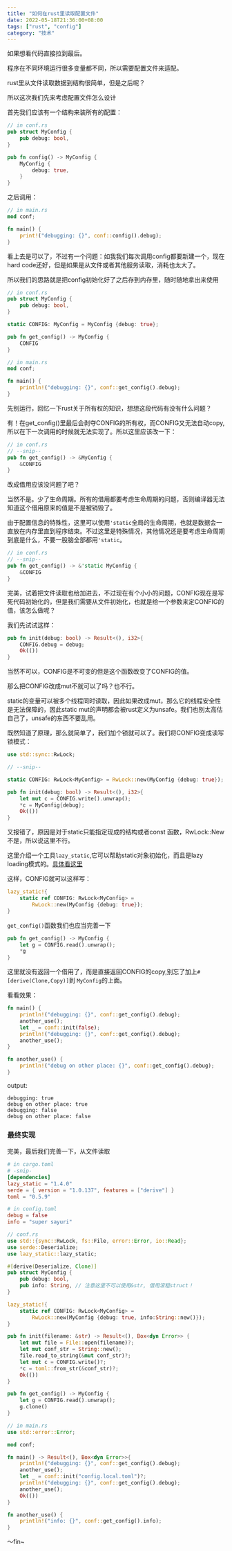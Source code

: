 ```yaml
---
title: "如何在rust里读取配置文件"
date: 2022-05-18T21:36:00+08:00
tags: ["rust", "config"]
category: "技术"
---
```


如果想看代码直接拉到最后。

程序在不同环境运行很多变量都不同，所以需要配置文件来适配。

rust里从文件读取数据到结构很简单，但是之后呢？

所以这次我们先来考虑配置文件怎么设计

首先我们应该有一个结构来装所有的配置：

```rust
// in conf.rs
pub struct MyConfig {
    pub debug: bool,
}

pub fn config() -> MyConfig {
    MyConfig {
        debug: true,
    }
}
```

之后调用：
```rust
// in main.rs
mod conf;

fn main() {
    print!("debugging: {}", conf::config().debug);
}
```

看上去是可以了，不过有一个问题：如我我们每次调用config都要新建一个，现在hard code还好，但是如果是从文件或者其他服务读取，消耗也太大了。

所以我们的思路就是把config初始化好了之后存到内存里，随时随地拿出来使用

```rust
// in conf.rs
pub struct MyConfig {
    pub debug: bool,
}

static CONFIG: MyConfig = MyConfig {debug: true};

pub fn get_config() -> MyConfig {
    CONFIG
}
```
```rust
// in main.rs
mod conf;

fn main() {
    println!("debugging: {}", conf::get_config().debug);
}
```

先别运行，回忆一下rust关于所有权的知识，想想这段代码有没有什么问题？

有！在get_config()里最后会剥夺CONFIG的所有权，而CONFIG又无法自动copy,所以在下一次调用的时候就无法实现了。所以这里应该改一下：

```rust
// in conf.rs
// --snip--
pub fn get_config() -> &MyConfig {
    &CONFIG
}
```

改成借用应该没问题了吧？

当然不是。少了生命周期。所有的借用都要考虑生命周期的问题，否则编译器无法知道这个借用原来的值是不是被销毁了。

由于配置信息的特殊性，这里可以使用`'static`全局的生命周期，也就是数据会一直放在内存里直到程序结束。不过这里是特殊情况，其他情况还是要考虑生命周期到底是什么，不要一股脑全部都用`'static`。

```rust
// in conf.rs
// --snip--
pub fn get_config() -> &'static MyConfig {
    &CONFIG
}
```

完美，试着把文件读取也给加进去，不过现在有个小小的问题，CONFIG现在是写死代码初始化的，但是我们需要从文件初始化，也就是给一个参数来定CONFIG的值，该怎么做呢？

我们先试试这样：

```rust
pub fn init(debug: bool) -> Result<(), i32>{
    CONFIG.debug = debug;
    Ok(())
}
```

当然不可以，CONFIG是不可变的但是这个函数改变了CONFIG的值。

那么把CONFIG改成mut不就可以了吗？也不行。

static的变量可以被多个线程同时读取，因此如果改成mut，那么它的线程安全性是无法保障的，因此static mut的声明都会被rust定义为unsafe。我们也别太高估自己了，unsafe的东西不要乱用。

既然知道了原理，那么就简单了，我们加个锁就可以了。我们将CONFIG变成读写锁模式：

```rust
use std::sync::RwLock;

// --snip--

static CONFIG: RwLock<MyConfig> = RwLock::new(MyConfig {debug: true});

pub fn init(debug: bool) -> Result<(), i32>{
    let mut c = CONFIG.write().unwrap();
    *c = MyConfig{debug};
    Ok(())
}
```

又报错了，原因是对于static只能指定现成的结构或者const 函数，RwLock::New不是，所以说这里不行。

这里介绍一个工具`lazy_static`,它可以帮助static对象初始化，而且是lazy loading模式的。[具体看这里](https://crates.io/crates/lazy_static)

这样，CONFIG就可以这样写：

```rust
lazy_static!{
    static ref CONFIG: RwLock<MyConfig> = 
        RwLock::new(MyConfig {debug: true});
}
```

`get_config()`函数我们也应当完善一下

```rust
pub fn get_config() -> MyConfig {
    let g = CONFIG.read().unwrap();
    *g
}
```

这里就没有返回一个借用了，而是直接返回CONFIG的copy,别忘了加上`#[derive(Clone,Copy)]`到
`MyConfig`的上面。

看看效果：

```rust
fn main() {
    println!("debugging: {}", conf::get_config().debug);
    another_use();
    let _ = conf::init(false);
    println!("debugging: {}", conf::get_config().debug);
    another_use();
}

fn another_use() {
    println!("debug on other place: {}", conf::get_config().debug);
}
```
output:
```
debugging: true
debug on other place: true
debugging: false
debug on other place: false
```
### 最终实现
完美，最后我们完善一下，从文件读取

```toml
# in cargo.toml
# -snip-
[dependencies]
lazy_static = "1.4.0"
serde = { version = "1.0.137", features = ["derive"] }
toml = "0.5.9"
```

```toml
# in config.toml
debug = false
info = "super sayuri"
```

```rust
// conf.rs
use std::{sync::RwLock, fs::File, error::Error, io::Read};
use serde::Deserialize;
use lazy_static::lazy_static;

#[derive(Deserialize, Clone)]
pub struct MyConfig {
    pub debug: bool,
    pub info: String, // 注意这里不可以使用&str, 借用滚粗struct！
}

lazy_static!{
    static ref CONFIG: RwLock<MyConfig> = 
        RwLock::new(MyConfig {debug: true, info:String::new()});
}

pub fn init(filename: &str) -> Result<(), Box<dyn Error>> {
    let mut file = File::open(filename)?;
    let mut conf_str = String::new();
    file.read_to_string(&mut conf_str)?;
    let mut c = CONFIG.write()?;
    *c = toml::from_str(&conf_str)?;
    Ok(())
}

pub fn get_config() -> MyConfig {
    let g = CONFIG.read().unwrap();
    g.clone()
}
```

```rust
// in main.rs
use std::error::Error;

mod conf;

fn main() -> Result<(), Box<dyn Error>>{
    println!("debugging: {}", conf::get_config().debug);
    another_use();
    let _ = conf::init("config.local.toml")?;
    println!("debugging: {}", conf::get_config().debug);
    another_use();
    Ok(())
}

fn another_use() {
    println!("info: {}", conf::get_config().info);
}
```

～fin~